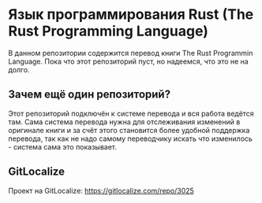 # Язык программирования Rust (The Rust Programming Language)

В данном репозитории содержится перевод книги The Rust Programmin Language.
Пока что этот репозиторий пуст, но надеемся, что это не на долго.

## Зачем ещё один репозиторий?

Этот репозиторий подключён к системе перевода и вся работа ведётся там.
Сама система перевода нужна для отслеживания изменений в оригинале книги и
за счёт этого становится более удобной поддержка перевода, так как не надо
самому переводчику искать что изменилось - система сама это показывает.

## GitLocalize

Проект на GitLocalize: https://gitlocalize.com/repo/3025
